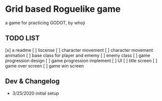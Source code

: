 # Grid based Roguelike game
a game for practicing GODOT, by whoji

## TODO LIST
[x] a readme
[ ] liscense
[ ] character movement
[ ] character movement animation
[ ] base class for player and ememy
[ ] enemy class
[ ] game progression design
[ ] game progression implement
[ ] UI
[ ] title screen
[ ] game over screen
[ ] game win screen

## Dev & Changelog
* 3/25/2020 initial setup